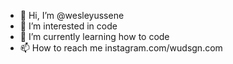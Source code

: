 - 👋 Hi, I’m @wesleyussene
- 👀 I’m interested in code
- 🌱 I’m currently learning how to code
- 📫 How to reach me instagram.com/wudsgn.com

<!---
wesleyussene/wesleyussene is a ✨ special ✨ repository because its `README.md` (this file) appears on your GitHub profile.
You can click the Preview link to take a look at your changes.
--->
